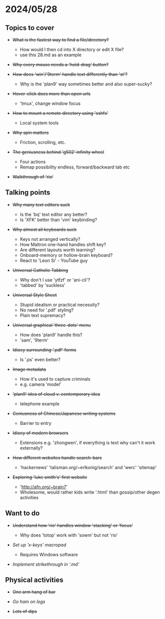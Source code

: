 # 2024/05/28

## Topics to cover

- <s>What is the fastest way to find a file/directory?</s>
	- How would I then cd into X directory or edit X file?
	- use this 28.md as an example

- <s>Why every mouse needs a 'hold-drag' button?</s>

- <s>How does 'win'/'9term' handle text differently than 'st'?</s>
	- Why is the 'plan9' way sometimes better and also super-sucky?

- <s>Hover-click does more than open urls</s>
	- 'tmux', change window focus

- <s>How to mount a remote directory using 'sshfs'</s>
	- Local system tools

- <s>Why spin matters</s>
	- Friction, scrolling, etc.

- <s>The geniusness behind 'g502' infinity wheel</s>
	- Four actions
	- Remap possibility endless, forward/backward tab etc

- <s>Walkthrough of 'rio'</s>

## Talking points

- <s>Why many text editors suck</s>
	- Is the 'bq' text editor any better?
	- Is 'XFK' better than 'vim' keybinding?

- <s>Why almost all keyboards suck</s>
	- Keys not arranged vertically?  
	- How Maltron one-hand handles shift key?
	- Are different layouts worth learning?
	- Onboard-memory or hollow-brain keyboard?
	- React to 'Leon Si' - YouTube guy

- <s>Universal Catholic Tabbing</s>
	- Why don't I use 'ytfzf' or 'ani-cli'?
	- 'tabbed' by 'suckless'

- <s>Universal Style Sheet</s>
	- Stupid idealism or practical necessity?
	- No need for '.pdf' styling?
	- Plain text supremacy?

- <s>Universal graphical 'three-dots' menu</s>
	- How does 'plan9' handle this?
	- 'sam', '9term'	

- <s>Idiocy surrounding '.pdf' forms</s>
	- Is '.ps' even better?

- <s>Image metadata</s>
	- How it's used to capture criminals
	- e.g. camera 'model'

- <s>'plan9' idea of cloud v. contemporary idea</s>
	- telephone example

- <s>Geniusness of Chinese/Japanese writing systems</s>
	- Barrier to entry

- <s>Idiocy of modern browsers</s>
	- Extensions e.g. 'zhongwen', if everything is text why can't it work externally?

- <s>How different websites handle search-bars</s>
	- 'hackernews' 'talisman.org/~erlkonig/search' and 'werc' 'sitemap'

- <s>Exploring 'luke smith's' first  website</s>
	- 'http://afn.org/~brain7'
	- Wholesome, would rather kids write '.html' than gossip/other degen activities

## Want to do

- <s>Understand how 'rio' handles window 'stacking' or 'focus'</s>
	- Why does 'totop' work with 'sowm' but not 'rio'

- *Set up 'x-keys' macropad*
	- Requires Windows software

- *Implement strikethrough in '.md'*

## Physical activities

- <s>One arm hang of bar</s>

- *Go ham on legs*

- <s>Lots of dips</s>
